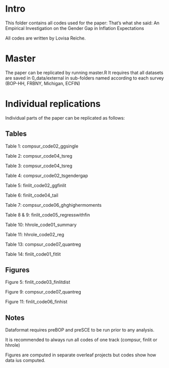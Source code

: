 # Intro

This folder contains all codes used for the paper: That’s what she said: An Empirical Investigation on the Gender Gap in Inflation Expectations

All codes are written by Lovisa Reiche.

# Master

The paper can be replicated by running master.R
It requires that all datasets are saved in 0_data/external in sub-folders named according to each survey (BOP-HH, FRBNY, Michigan, ECFIN)

# Individual replications

Individual parts of the paper can be replicated as follows:

## Tables

Table 1: compsur_code02_ggsingle

Table 2: compsur_code04_tsreg

Table 3: compsur_code04_tsreg

Table 4: compsur_code02_tsgendergap


Table 5: finlit_code02_ggfinlit

Table 6: finlit_code04_tail

Table 7: compsur_code06_ghghighermoments

Table 8 & 9: finlit_code05_regresswithfin


Table 10: hhrole_code01_summary

Table 11: hhrole_code02_reg


Table 13: compsur_code07_quantreg

Table 14: finlit_code01_fitlit

## Figures


Figure 5: finlit_code03_finlitdist

Figure 9: compsur_code07_quantreg

Figure 11: finlit_code06_finhist

## Notes

Dataformat requires preBOP and preSCE to be run prior to any analysis.

It is recommended to always run all codes of one track (compsur, finlit or hhrole)

Figures are computed in separate overleaf projects but codes show how data ius computed.

